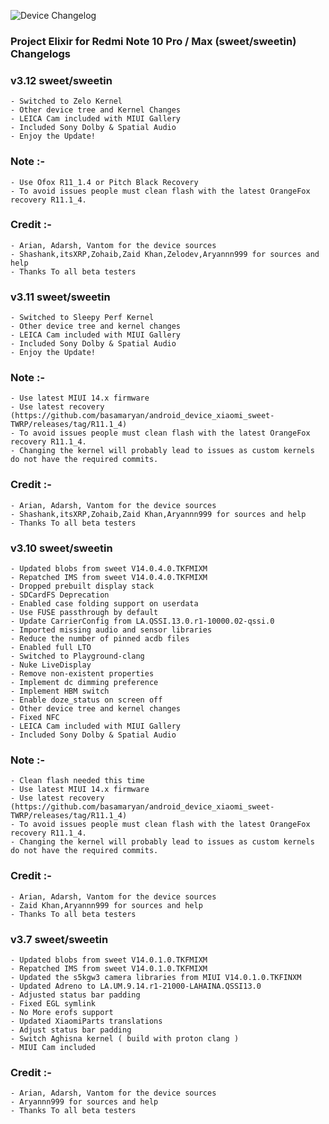 ![Device Changelog](https://i.imgur.com/C0Wcdr5.png)

### Project Elixir for Redmi Note 10 Pro / Max (sweet/sweetin) Changelogs

### v3.12 sweet/sweetin
```
- Switched to Zelo Kernel
- Other device tree and Kernel Changes
- LEICA Cam included with MIUI Gallery
- Included Sony Dolby & Spatial Audio
- Enjoy the Update!
```

### Note :-
```                                                                                                                   - Use latest MIUI 14.x firmware
- Use Ofox R11_1.4 or Pitch Black Recovery
- To avoid issues people must clean flash with the latest OrangeFox recovery R11.1_4.
```

### Credit :-
```
- Arian, Adarsh, Vantom for the device sources
- Shashank,itsXRP,Zohaib,Zaid Khan,Zelodev,Aryannn999 for sources and help
- Thanks To all beta testers
```

### v3.11 sweet/sweetin
```
- Switched to Sleepy Perf Kernel
- Other device tree and kernel changes
- LEICA Cam included with MIUI Gallery
- Included Sony Dolby & Spatial Audio
- Enjoy the Update!
```

### Note :-
```
- Use latest MIUI 14.x firmware
- Use latest recovery (https://github.com/basamaryan/android_device_xiaomi_sweet-TWRP/releases/tag/R11.1_4)
- To avoid issues people must clean flash with the latest OrangeFox recovery R11.1_4.
- Changing the kernel will probably lead to issues as custom kernels do not have the required commits.
```

### Credit :-
```
- Arian, Adarsh, Vantom for the device sources
- Shashank,itsXRP,Zohaib,Zaid Khan,Aryannn999 for sources and help
- Thanks To all beta testers
```
### v3.10 sweet/sweetin
```
- Updated blobs from sweet V14.0.4.0.TKFMIXM
- Repatched IMS from sweet V14.0.4.0.TKFMIXM
- Dropped prebuilt display stack
- SDCardFS Deprecation
- Enabled case folding support on userdata
- Use FUSE passthrough by default
- Update CarrierConfig from LA.QSSI.13.0.r1-10000.02-qssi.0
- Imported missing audio and sensor libraries
- Reduce the number of pinned acdb files
- Enabled full LTO
- Switched to Playground-clang 
- Nuke LiveDisplay
- Remove non-existent properties 
- Implement dc dimming preference
- Implement HBM switch
- Enable doze_status on screen off
- Other device tree and kernel changes
- Fixed NFC
- LEICA Cam included with MIUI Gallery
- Included Sony Dolby & Spatial Audio
```
### Note :-
```
- Clean flash needed this time
- Use latest MIUI 14.x firmware
- Use latest recovery (https://github.com/basamaryan/android_device_xiaomi_sweet-TWRP/releases/tag/R11.1_4) 
- To avoid issues people must clean flash with the latest OrangeFox recovery R11.1_4.
- Changing the kernel will probably lead to issues as custom kernels do not have the required commits.
```
### Credit :-
```
- Arian, Adarsh, Vantom for the device sources
- Zaid Khan,Aryannn999 for sources and help
- Thanks To all beta testers
```

### v3.7 sweet/sweetin
```
- Updated blobs from sweet V14.0.1.0.TKFMIXM
- Repatched IMS from sweet V14.0.1.0.TKFMIXM
- Updated the s5kgw3 camera libraries from MIUI V14.0.1.0.TKFINXM
- Updated Adreno to LA.UM.9.14.r1-21000-LAHAINA.QSSI13.0
- Adjusted status bar padding
- Fixed EGL symlink
- No More erofs support
- Updated XiaomiParts translations
- Adjust status bar padding
- Switch Aghisna kernel ( build with proton clang )
- MIUI Cam included
```

### Credit :- 
```
- Arian, Adarsh, Vantom for the device sources
- Aryannn999 for sources and help
- Thanks To all beta testers
```
